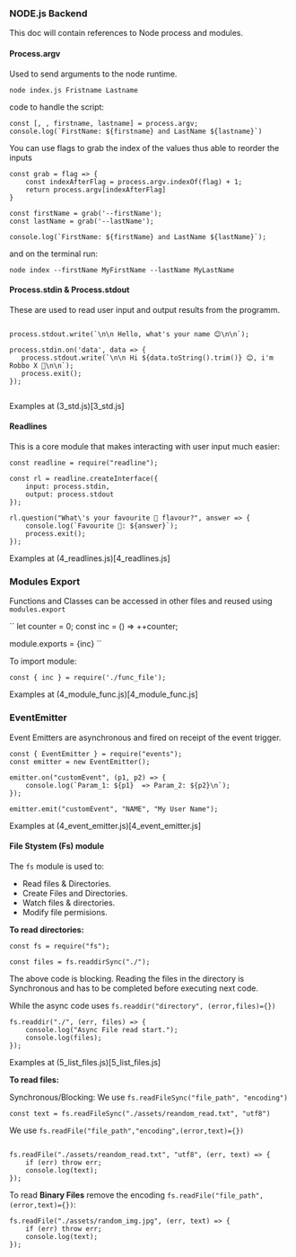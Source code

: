 ### NODE.js Backend
This doc will contain references to Node process and modules.

#### Process.argv
Used to send arguments to the node runtime.

``node index.js Fristname Lastname``

code to handle the script:

```
const [, , firstname, lastname] = process.argv;
console.log(`FirstName: ${firstname} and LastName ${lastname}`)

```

You can use flags to grab the index of the values thus able to reorder the inputs

```
const grab = flag => {
    const indexAfterFlag = process.argv.indexOf(flag) + 1;
    return process.argv[indexAfterFlag]
}

const firstName = grab('--firstName');
const lastName = grab('--lastName');

console.log(`FirstName: ${firstName} and LastName ${lastName}`);

```

and on the terminal run:

``node index --firstName MyFirstName --lastName MyLastName``


#### Process.stdin & Process.stdout
These are used to read user input and output results from the programm.


 ```

process.stdout.write(`\n\n Hello, what's your name 😊\n\n`);

process.stdin.on('data', data => {
    process.stdout.write(`\n\n Hi ${data.toString().trim()} 😊, i'm Robbo X 🤖\n\n`);
    process.exit();
});


```

Examples at (3_std.js)[3_std.js]


#### Readlines
This is a core module that makes interacting with user input much easier: 

```
const readline = require("readline");

const rl = readline.createInterface({
    input: process.stdin,
    output: process.stdout
});

rl.question("What\'s your favourite 🍦 flavour?", answer => {
    console.log(`Favourite 🍦: ${answer}`);
    process.exit();
});

```

Examples at (4_readlines.js)[4_readlines.js]


### Modules Export
Functions and Classes can be accessed in other files and reused using `modules.export`

``
let counter = 0;
const inc = () => ++counter;

module.exports = {inc}
``

To import module:

``const { inc } = require('./func_file');``

Examples at (4_module_func.js)[4_module_func.js]


### EventEmitter
Event Emitters are asynchronous and fired on receipt of the event trigger.

```
const { EventEmitter } = require("events");
const emitter = new EventEmitter();

emitter.on("customEvent", (p1, p2) => {
    console.log(`Param_1: ${p1}  => Param_2: ${p2}\n`);
});

emitter.emit("customEvent", "NAME", "My User Name");

```

Examples at (4_event_emitter.js)[4_event_emitter.js]

#### File Stystem (Fs) module

The `fs` module is used to:

 - Read files & Directories.
 - Create Files and Directories.
 - Watch files & directories.
 - Modify file permisions.

**To read directories:**

```
const fs = require("fs");

const files = fs.readdirSync("./");
```

The above code is blocking. Reading the files in the directory is Synchronous and has to be completed before executing next code.

While the async code uses `fs.readdir("directory", (error,files)={})`

```
fs.readdir("./", (err, files) => {
    console.log("Async File read start.");
    console.log(files);
});

```

Examples at (5_list_files.js)[5_list_files.js]


**To read files:**

Synchronous/Blocking: We use `fs.readFileSync("file_path", "encoding")`

`const text = fs.readFileSync("./assets/reandom_read.txt", "utf8")`

We use `fs.readFile("file_path","encoding",(error,text)={})` 

```

fs.readFile("./assets/reandom_read.txt", "utf8", (err, text) => {
    if (err) throw err;
    console.log(text);
});

```

To read **Binary Files** remove the encoding `fs.readFile("file_path", (error,text)={})`:

```
fs.readFile("./assets/random_img.jpg", (err, text) => {
    if (err) throw err;
    console.log(text);
});

```
